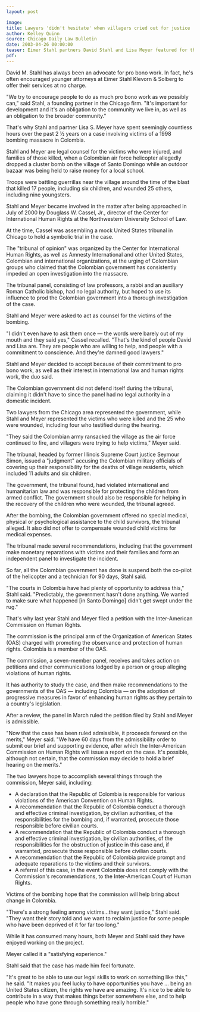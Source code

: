 ```yaml
---
layout: post

image:
title: Lawyers 'didn't hesitate' when villagers cried out for justice
author: Kelley Quinn
source: Chicago Daily Law Bulletin
date: 2003-04-26 00:00:00
teaser: Eimer Stahl partners David Stahl and Lisa Meyer featured for their pro bono work in pursuing justice on behalf of civilian victims of a military attack in Santo Domingo, Colombia.
pdf:
---
```

David M. Stahl has always been an advocate for pro bono work. In fact, he's often encouraged younger attorneys at Eimer Stahl Klevorn & Solberg to offer their services at no charge.

"We try to encourage people to do as much pro bono work as we possibly can," said Stahl, a founding partner in the Chicago firm. "It's important for development and it's an obligation to the community we live in, as well as an obligation to the broader community."

That's why Stahl and partner Lisa S. Meyer have spent seemingly countless hours over the past 2 ½ years on a case involving victims of a 1998 bombing massacre in Colombia.

Stahl and Meyer are legal counsel for the victims who were injured, and families of those killed, when a Colombian air force helicopter allegedly dropped a cluster bomb on the village of Santo Domingo while an outdoor bazaar was being held to raise money for a local school.

Troops were battling guerrillas near the village around the time of the blast that killed 17 people, including six children, and wounded 25 others, including nine youngsters.

Stahl and Meyer became involved in the matter after being approached in July of 2000 by Douglass W. Cassel, Jr., director of the Center for International Human Rights at the Northwestern University School of Law.

At the time, Cassel was assembling a mock United States tribunal in Chicago to hold a symbolic trial in the case.

The "tribunal of opinion" was organized by the Center for International Human Rights, as well as Amnesty International and other United States, Colombian and international organizations, at the urging of Colombian groups who claimed that the Colombian government has consistently impeded an open investigation into the massacre.

The tribunal panel, consisting of law professors, a rabbi and an auxiliary Roman Catholic bishop, had no legal authority, but hoped to use its influence to prod the Colombian government into a thorough investigation of the case.

Stahl and Meyer were asked to act as counsel for the victims of the bombing.

"I didn't even have to ask them once — the words were barely out of my mouth and they said yes," Cassel recalled. "That's the kind of people David and Lisa are. They are people who are willing to help, and people with a commitment to conscience. And they're damned good lawyers."

Stahl and Meyer decided to accept because of their commitment to pro bono work, as well as their interest in international law and human rights work, the duo said.

The Colombian government did not defend itself during the tribunal, claiming it didn't have to since the panel had no legal authority in a domestic incident.

Two lawyers from the Chicago area represented the government, while Stahl and Meyer represented the victims who were killed and the 25 who were wounded, including four who testified during the hearing.

"They said the Colombian army ransacked the village as the air force continued to fire, and villagers were trying to help victims," Meyer said.

The tribunal, headed by former Illinois Supreme Court justice Seymour Simon, issued a "judgment" accusing the Colombian military officials of covering up their responsibility for the deaths of village residents, which included 11 adults and six children.

The government, the tribunal found, had violated international and humanitarian law and was responsible for protecting the children from armed conflict. The government should also be responsible for helping in the recovery of the children who were wounded, the tribunal agreed.

After the bombing, the Colombian government offered no special medical, physical or psychological assistance to the child survivors, the tribunal alleged. It also did not offer to compensate wounded child victims for medical expenses.

The tribunal made several recommendations, including that the government make monetary reparations with victims and their families and form an independent panel to investigate the incident.

So far, all the Colombian government has done is suspend both the co-pilot of the helicopter and a technician for 90 days, Stahl said.

"The courts in Colombia have had plenty of opportunity to address this," Stahl said. "Predictably, the government hasn't done anything. We wanted to make sure what happened [in Santo Domingo] didn't get swept under the rug."

That's why last year Stahl and Meyer filed a petition with the Inter-American Commission on Human Rights.

The commission is the principal arm of the Organization of American States (OAS) charged with promoting the observance and protection of human rights. Colombia is a member of the OAS.

The commission, a seven-member panel, receives and takes action on petitions and other communications lodged by a person or group alleging violations of human rights.

It has authority to study the case, and then make recommendations to the governments of the OAS — including Colombia — on the adoption of progressive measures in favor of enhancing human rights as they pertain to a country's legislation.

After a review, the panel in March ruled the petition filed by Stahl and Meyer is admissible.

"Now that the case has been ruled admissible, it proceeds forward on the merits," Meyer said. "We have 60 days from the admissibility order to submit our brief and supporting evidence, after which the Inter-American Commission on Human Rights will issue a report on the case. It's possible, although not certain, that the commission may decide to hold a brief hearing on the merits."

The two lawyers hope to accomplish several things through the commission, Meyer said, including:

* A declaration that the Republic of Colombia is responsible for various violations of the American Convention on Human Rights.
* A recommendation that the Republic of Colombia conduct a thorough and effective criminal investigation, by civilian authorities, of the responsibilities for the bombing and, if warranted, prosecute those responsible before civilian courts.
* A recommendation that the Republic of Colombia conduct a thorough and effective criminal investigation, by civilian authorities, of the responsibilities for the obstruction of justice in this case and, if warranted, prosecute those responsible before civilian courts.
* A recommendation that the Republic of Colombia provide prompt and adequate reparations to the victims and their survivors.
* A referral of this case, in the event Colombia does not comply with the Commission's recommendations, to the Inter-American Court of Human Rights.

Victims of the bombing hope that the commission will help bring about change in Colombia.

"There's a strong feeling among victims...they want justice," Stahl said. "They want their story told and we want to reclaim justice for some people who have been deprived of it for far too long."

While it has consumed many hours, both Meyer and Stahl said they have enjoyed working on the project.

Meyer called it a "satisfying experience."

Stahl said that the case has made him feel fortunate.

"It's great to be able to use our legal skills to work on something like this," he said. "It makes you feel lucky to have opportunities you have … being an United States citizen, the rights we have are amazing. It's nice to be able to contribute in a way that makes things better somewhere else, and to help people who have gone through something really horrible."
